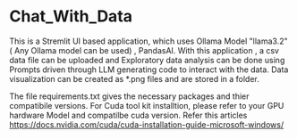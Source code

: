 # Chat_With_Data

This is a Stremlit UI based application, which uses Ollama Model "llama3.2" ( Any Ollama model can be used) , PandasAI.
With this application , a csv data file can be uploaded and Exploratory data analysis can be done using Prompts driven through LLM generating code 
to interact with the data.  Data visualization can be created as *.png files and are stored in a folder. 

The file requirements.txt gives the necessary packages and thier compatibile versions.  For Cuda tool kit installtion, please refer to your GPU hardware Model and compatilbe cuda version. 
Refer this articles  https://docs.nvidia.com/cuda/cuda-installation-guide-microsoft-windows/

